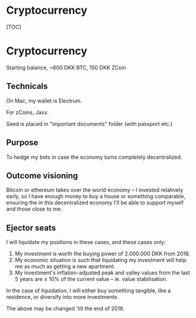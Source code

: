 # Cryptocurrency
[TOC]

# Cryptocurrency
Starting balance, ~600 DKK BTC, 150 DKK ZCoin

## Technicals
On Mac, my wallet is Electrum.

For zCoins, Jaxx.

Seed is placed in "important documents" folder (with passport etc.)

## Purpose
To hedge my bets in case the economy turns completely decentralized.

## Outcome visioning
Bitcoin or ethereum takes over the world economy – I invested relatively early, so I have enough money to buy a house or something comparable, ensuring the in this decentralized economy I'll be able to support myself and those close to me.

## Ejector seats
I will liquidate my positions in these cases, and these cases only:

1. My investment is worth the buying power of 2.000.000 DKK from 2018.
2. My economic situation is such that liquidating my investment will help me as much as getting a new apartment.
3. My investment's inflation-adjusted peak and valley values from the last 5 years are ± 10% of the current value – ie. value stabilisation.

In the case of liquidation, I will either buy something tangible, like a residence, or diversify into more investments.

The above may be changed 'till the end of 2018.

<!-- #Life -->

<!-- {BearID:7221E548-0C1E-4D7C-B677-6D57B344AF61-15756-000013034D997226} -->
